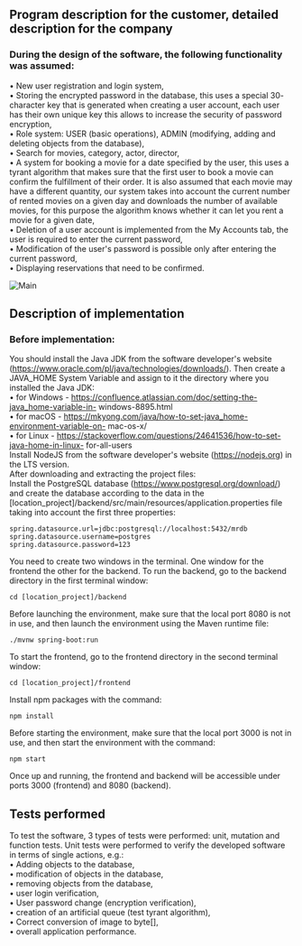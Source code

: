 ## Program description for the customer, detailed description for the company
### During the design of the software, the following functionality was assumed:
•	New user registration and login system,<br>
•	Storing the encrypted password in the database, this uses a special 30- character key that is generated when creating a user account, each user has their own unique key this allows to increase the security of password encryption,<br>
•	Role system: USER (basic operations), ADMIN (modifying, adding and deleting objects from the database),<br>
•	Search for movies, category, actor, director,<br>
•	A system for booking a movie for a date specified by the user, this uses a tyrant algorithm that makes sure that the first user to book a movie can confirm the fulfillment of their order. It is also assumed that each movie may have a different quantity, our system takes into account the current number of rented movies on a given day and downloads the number of available movies, for this purpose the algorithm knows whether it can let you rent a movie for a given date,<br>
•	Deletion of a user account is implemented from the My Accounts tab, the user is required to enter the current password,<br>
•	Modification of the user's password is possible only after entering the current password,<br>
•	Displaying reservations that need to be confirmed.<br>

![Main](https://media.giphy.com/media/v1.Y2lkPTc5MGI3NjExcG1yM3F5bTB4ZnZyMWU5M3N2dWdlN2h5OGhjZ3Y4MWd4czdsa3BrayZlcD12MV9pbnRlcm5hbF9naWZfYnlfaWQmY3Q9Zw/t7nBCUNLGdoNoRw887/giphy.gif)


## Description of implementation
### Before implementation:
You should install the Java JDK from the software developer's website (https://www.oracle.com/pl/java/technologies/downloads/). Then create a JAVA_HOME System Variable and assign to it the directory where you installed the Java JDK:<br>
•	for Windows - https://confluence.atlassian.com/doc/setting-the-java_home-variable-in- windows-8895.html <br>
•	for macOS - https://mkyong.com/java/how-to-set-java_home-environment-variable-on- mac-os-x/ <br>
•	for Linux - https://stackoverflow.com/questions/24641536/how-to-set-java-home-in-linux- for-all-users <br>
Install NodeJS from the software developer's website (https://nodejs.org) in the LTS version. <br>
After downloading and extracting the project files: <br>
Install the PostgreSQL database (https://www.postgresql.org/download/) and create the database according to the data in the [location_project]/backend/src/main/resources/application.properties file taking into account the first three properties: <br>
```
spring.datasource.url=jdbc:postgresql://localhost:5432/mrdb 
spring.datasource.username=postgres 
spring.datasource.password=123
```

You need to create two windows in the terminal. One window for the frontend the other for the backend. To run the backend, go to the backend directory in the first terminal window:
```
cd [location_project]/backend
```
Before launching the environment, make sure that the local port 8080 is not in use, and then launch the environment using the Maven runtime file:
```
./mvnw spring-boot:run
```
To start the frontend, go to the frontend directory in the second terminal window:
```
cd [location_project]/frontend
```
 
Install npm packages with the command:
```
npm install
```
Before starting the environment, make sure that the local port 3000 is not in use, and then start the environment with the command:
```
npm start
```
Once up and running, the frontend and backend will be accessible under ports 3000 (frontend) and 8080 (backend).

## Tests performed
To test the software, 3 types of tests were performed: unit, mutation and function tests. Unit tests were performed to verify the developed software in terms of single actions, e.g.:<br>
•	Adding objects to the database,<br>
•	modification of objects in the database,<br>
•	removing objects from the database,<br>
•	user login verification,<br>
•	User password change (encryption verification),<br>
•	creation of an artificial queue (test tyrant algorithm),<br>
•	Correct conversion of image to byte[],<br>
•	overall application performance.<br>
